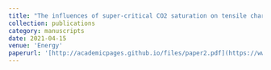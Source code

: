 ```yaml
---
title: "The influences of super-critical CO2 saturation on tensile characteristics and failure modes of shales"
collection: publications
category: manuscripts
date: 2021-04-15
venue: 'Energy'
paperurl: '[http://academicpages.github.io/files/paper2.pdf](https://www.sciencedirect.com/science/article/pii/S0360544221000736)'
---
```

